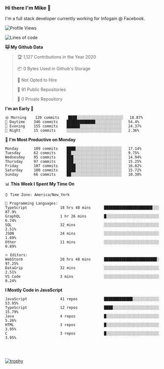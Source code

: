 ### Hi there I'm Mike 👋
I'm a full stack developer currently working for Infogain @ Facebook.

<!--START_SECTION:waka-->
![Profile Views](http://img.shields.io/badge/Profile%20Views-3-blue)

![Lines of code](https://img.shields.io/badge/From%20Hello%20World%20I%27ve%20Written-7.0%20million%20lines%20of%20code-blue)

**🐱 My Github Data** 

> 🏆 1,127 Contributions in the Year 2020
 > 
> 📦 0 Bytes Used in Github's Storage 
 > 
> 🚫 Not Opted to Hire
 > 
> 📜 91 Public Repositories
 > 
> 🔑 0 Private Repository 
 > 
**I'm an Early 🐤** 

```text
🌞 Morning    120 commits    ████░░░░░░░░░░░░░░░░░░░░░   18.87% 
🌆 Daytime    346 commits    █████████████░░░░░░░░░░░░   54.4% 
🌃 Evening    155 commits    ██████░░░░░░░░░░░░░░░░░░░   24.37% 
🌙 Night      15 commits     ░░░░░░░░░░░░░░░░░░░░░░░░░   2.36%

```
📅 **I'm Most Productive on Monday** 

```text
Monday       109 commits    ████░░░░░░░░░░░░░░░░░░░░░   17.14% 
Tuesday      62 commits     ██░░░░░░░░░░░░░░░░░░░░░░░   9.75% 
Wednesday    95 commits     ███░░░░░░░░░░░░░░░░░░░░░░   14.94% 
Thursday     97 commits     ███░░░░░░░░░░░░░░░░░░░░░░   15.25% 
Friday       107 commits    ████░░░░░░░░░░░░░░░░░░░░░   16.82% 
Saturday     100 commits    ████░░░░░░░░░░░░░░░░░░░░░   15.72% 
Sunday       66 commits     ██░░░░░░░░░░░░░░░░░░░░░░░   10.38%

```


📊 **This Week I Spent My Time On** 

```text
⌚︎ Time Zone: America/New_York

💬 Programming Languages: 
TypeScript               18 hrs 48 mins      ██████████████████████░░░   87.9% 
GraphQL                  1 hr 26 mins        █░░░░░░░░░░░░░░░░░░░░░░░░   6.74% 
SQL                      32 mins             ░░░░░░░░░░░░░░░░░░░░░░░░░   2.51% 
JSON                     24 mins             ░░░░░░░░░░░░░░░░░░░░░░░░░   1.89% 
Other                    11 mins             ░░░░░░░░░░░░░░░░░░░░░░░░░   0.89%

🔥 Editors: 
WebStorm                 20 hrs 48 mins      ████████████████████████░   97.25% 
DataGrip                 32 mins             ░░░░░░░░░░░░░░░░░░░░░░░░░   2.51% 
VS Code                  3 mins              ░░░░░░░░░░░░░░░░░░░░░░░░░   0.24%

```

**I Mostly Code in JavaScript** 

```text
JavaScript               41 repos            █████████████░░░░░░░░░░░░   53.95% 
TypeScript               12 repos            ████░░░░░░░░░░░░░░░░░░░░░   15.79% 
Java                     4 repos             █░░░░░░░░░░░░░░░░░░░░░░░░   5.26% 
HTML                     3 repos             █░░░░░░░░░░░░░░░░░░░░░░░░   3.95% 
C                        3 repos             █░░░░░░░░░░░░░░░░░░░░░░░░   3.95%

```



<!--END_SECTION:waka-->

##### &nbsp;
[![trophy](https://github-profile-trophy.vercel.app/?username=uptonm&theme=dracula)](https://github.com/ryo-ma/github-profile-trophy)
